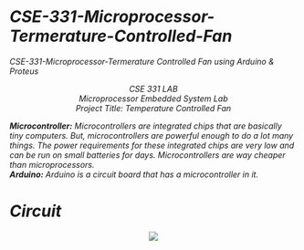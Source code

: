 # <i>CSE-331-Microprocessor-Termerature-Controlled-Fan
CSE-331-Microprocessor-Termerature Controlled Fan using Arduino &amp; Proteus


<p align="center">
   CSE 331 LAB<br>
   Microprocessor Embedded System Lab<br>
   Project Title: Temperature Controlled Fan
 <p>

<b>Microcontroller:</b> Microcontrollers are integrated chips that are basically tiny computers. But,
microcontrollers are powerful enough to do a lot many things. The power requirements for these
integrated chips are very low and can be run on small batteries for days. Microcontrollers are way
cheaper than microprocessors.<br>
<b>Arduino:</b> Arduino is a circuit board that has a microcontroller in it.    
 # Circuit
<p align="center">
  <img src="https://user-images.githubusercontent.com/63312173/169714388-03354e19-e4ad-4a98-83be-759cf1ad381b.png">
</p></i>
